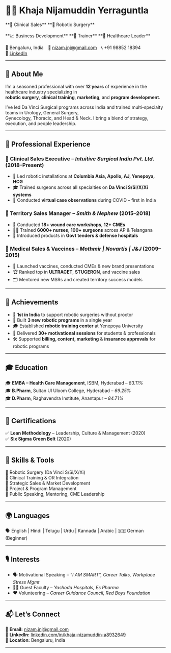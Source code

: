 # 👨‍⚕️ Khaja Nijamuddin Yerraguntla  
<p>**🔬 Clinical Sales** 
**🤖 Robotic Surgery**<br><br>
**📈 Business Development**
**🎤 Trainer**
**🏥 Healthcare Leader**  </p>

📍 Bengaluru, India 📧 nizam.jnj@gmail.com 📞 +91 98852 18394  
🔗 [LinkedIn](https://www.linkedin.com/in/khaja-nizamuddin-a8932649/)

---

## 🧠 About Me  
I’m a seasoned professional with over **12 years** of experience in the healthcare industry specializing in  
**robotic surgery**, **clinical training**, **marketing**, and **program development**.  

I’ve led Da Vinci Surgical programs across India and trained multi-specialty teams in Urology, General Surgery,  
Gynecology, Thoracic, and Head & Neck. I bring a blend of strategy, execution, and people leadership.

---

## 💼 Professional Experience

### 🔹 Clinical Sales Executive – *Intuitive Surgical India Pvt. Ltd.* (2018–Present)  
- 🤝 Led robotic installations at **Columbia Asia, Apollo, AJ, Yenepoya, HCG**
- 🎓 Trained surgeons across all specialties on **Da Vinci S/Si/X/Xi systems**
- 🧠 Conducted **virtual case observations** during COVID – first in India

### 🔹 Territory Sales Manager – *Smith & Nephew* (2015–2018)  
- 🏥 Conducted **18+ wound care workshops**, **12+ CMEs**
- 👩‍⚕️ Trained **6000+ nurses**, **100+ surgeons** across AP & Telangana
- 📑 Introduced products in **Govt tenders & defense hospitals**

### 🔹 Medical Sales & Vaccines – *Mothmir | Novartis | J&J* (2009–2015)  
- 💉 Launched vaccines, conducted CMEs & new brand presentations
- 🏆 Ranked top in **ULTRACET**, **STUGERON**, and vaccine sales
- 🗂️ Mentored new MSRs and created territory success models

---

## 🏅 Achievements  
- 🥇 **1st in India** to support robotic surgeries without proctor  
- 🎯 Built **3 new robotic programs** in a single year  
- 🎓 Established **robotic training center** at Yenepoya University  
- 🎤 Delivered **30+ motivational sessions** for students & professionals  
- 🛠 Supported **billing, content, marketing** & **insurance approvals** for robotic programs

---

## 🎓 Education  
🎓 **EMBA – Health Care Management**, ISBM, Hyderabad – *83.11%*  
🎓 **B.Pharm**, Sultan Ul Uloom College, Hyderabad – *69.25%*  
🎓 **D.Pharm**, Raghavendra Institute, Anantapur – *84.71%*

---

## 🧾 Certifications  
✅ **Lean Methodology** – Leadership, Culture & Management (2020)  
✅ **Six Sigma Green Belt** (2020)  

---

## 🧰 Skills & Tools  
🔹 Robotic Surgery (Da Vinci S/Si/X/Xi)  
🔹 Clinical Training & OR Integration  
🔹 Strategic Sales & Market Development  
🔹 Project & Program Management  
🔹 Public Speaking, Mentoring, CME Leadership  

---

## 🌍 Languages  
🗣️ English | Hindi | Telugu | Urdu | Kannada | Arabic | 🇩🇪 German (Beginner)

---

## 🎙️ Interests  
- 🗣️ Motivational Speaking – *“I AM SMART”, Career Talks, Workplace Stress Mgmt*  
- 🧑‍🏫 Guest Faculty – *Yashoda Hospitals, Es Pharma*  
- ❤️ Volunteering – *Career Guidance Council, Red Boys Foundation*

---

## 📬 Let’s Connect  
📧 **Email:** [nizam.jnj@gmail.com](mailto:nizam.jnj@gmail.com)  
🔗 **LinkedIn:** [linkedin.com/in/khaja-nizamuddin-a8932649](https://www.linkedin.com/in/khaja-nizamuddin-a8932649/)  
🏡 **Location:** Bengaluru, India

---


